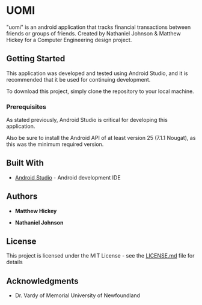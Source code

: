# UOMI

"uomi" is an android application that tracks financial transactions between friends or groups of friends. Created by Nathaniel Johnson &amp; Matthew Hickey for a Computer Engineering design project.

## Getting Started

This application was developed and tested using Android Studio, and it is recommended that it be used for continuing development.

To download this project, simply clone the repository to your local machine.

### Prerequisites

As stated previously, Android Studio is critical for developing this application.

Also be sure to install the Android API of at least version 25 (7.1.1 Nougat), as this was the minimum required version.

## Built With

* [Android Studio](https://developer.android.com/studio/) - Android development IDE

## Authors

* **Matthew Hickey**

* **Nathaniel Johnson**

## License

This project is licensed under the MIT License - see the [LICENSE.md](LICENSE.md) file for details

## Acknowledgments

* Dr. Vardy of Memorial University of Newfoundland
